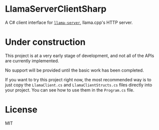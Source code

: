 # LlamaServerClientSharp

A C# client interface for [`llama-server`](https://github.com/ggml-org/llama.cpp/blob/master/examples/server/README.md), llama.cpp's HTTP server.

# Under construction

This project is at a very early stage of development, and not all of the APIs are currently implemented.

No support will be provided until the basic work has been completed.

If you want to try this project right now, the most recommended way is to just copy the `LlamaClient.cs` and `LlamaClientStructs.cs` files directly into your project. You can see how to use them in the `Program.cs` file.

# License

MIT